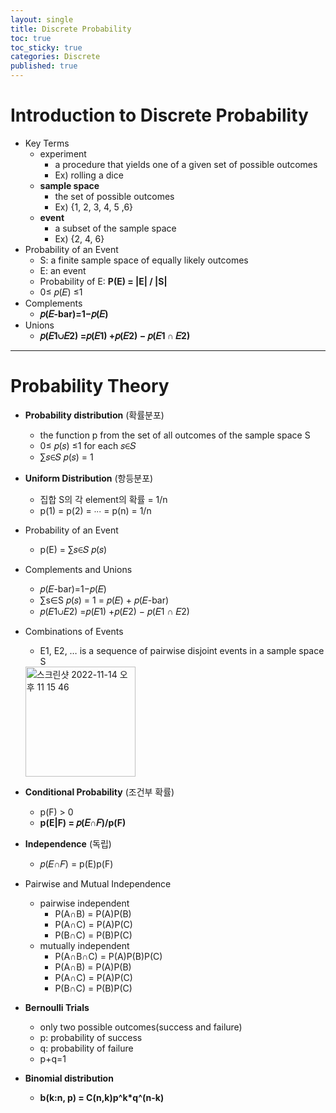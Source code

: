 ```yaml
---
layout: single
title: Discrete Probability
toc: true
toc_sticky: true
categories: Discrete
published: true
---
```


# Introduction to Discrete Probability
* Key Terms
    * experiment
        * a procedure that yields one of a given set of possible outcomes
        * Ex) rolling a dice
    * **sample space**
        * the set of possible outcomes
        * Ex) {1, 2, 3, 4, 5 ,6}
    * **event**
        * a subset of the sample space
        * Ex) {2, 4, 6}
* Probability of an Event
    * S: a finite sample space of equally likely outcomes
    * E: an event
    * Probability of E: **P(E) = \|E\| / \|S\|**
    * 0≤ 𝑝(𝐸) ≤1
* Complements
    * **𝑝(𝐸-bar)=1−𝑝(𝐸)**
* Unions
    * **𝑝(𝐸1∪𝐸2) =𝑝(𝐸1) +𝑝(𝐸2) − 𝑝(𝐸1 ∩ 𝐸2)** 

------------

# Probability Theory
* **Probability distribution** (확률분포)
    * the function p from the set of all outcomes of the sample space S
    * 0≤ 𝑝(𝑠) ≤1 for each 𝑠∈𝑆
    * ∑𝑠∈𝑆 𝑝(𝑠) = 1 
* **Uniform Distribution** (항등분포)
    * 집합 S의 각 element의 확률 = 1/n
    * p(1) = p(2) = ∙∙∙ = p(n) = 1/n
* Probability of an Event
    * p(E) = ∑𝑠∈𝑆 𝑝(𝑠)
* Complements and Unions
    * 𝑝(𝐸-bar)=1−𝑝(𝐸) 
    * ∑s∈S 𝑝(𝑠) = 1 = 𝑝(𝐸) + 𝑝(𝐸-bar)
    * 𝑝(𝐸1∪𝐸2) =𝑝(𝐸1) +𝑝(𝐸2) − 𝑝(𝐸1 ∩ 𝐸2) 
* Combinations of Events
    * E1, E2, … is a sequence of pairwise disjoint events in a sample space S
    <img width="176" alt="스크린샷 2022-11-14 오후 11 15 46" src="https://user-images.githubusercontent.com/63464299/201692257-77b930f8-f4a4-4550-9b6c-87a24d882600.png">

* **Conditional Probability** (조건부 확률)
    * p(F) > 0
    * **p(E\|F) = 𝑝(𝐸∩𝐹)/p(F)**
* **Independence** (독립)
    * 𝑝(𝐸∩𝐹) = p(E)p(F) 
* Pairwise and Mutual Independence
    * pairwise independent
        * P(A∩B) = P(A)P(B)
        * P(A∩C) = P(A)P(C)
        * P(B∩C) = P(B)P(C)
    * mutually independent
        * P(A∩B∩C) = P(A)P(B)P(C)
        * P(A∩B) = P(A)P(B)
        * P(A∩C) = P(A)P(C)
        * P(B∩C) = P(B)P(C)
* **Bernoulli Trials**
    * only two possible outcomes(success and failure)
    * p: probability of success
    * q: probability of failure
    * p+q=1
* **Binomial distribution**
    * **b(k:n, p) = C(n,k)p^k*q^(n-k)**
